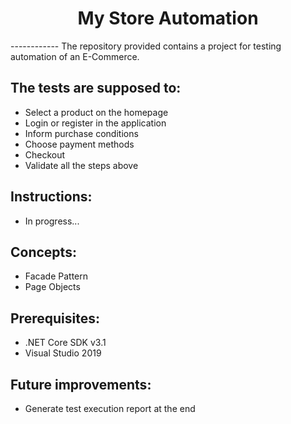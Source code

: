 <h1 align="center">My Store Automation </h1>
------------
The repository provided contains a project for testing automation of an E-Commerce.

## The tests are supposed to:
- Select a product on the homepage
- Login or register in the application
- Inform purchase conditions
- Choose payment methods
- Checkout
- Validate all the steps above

## Instructions:
- In progress...

## Concepts:
- Facade Pattern
- Page Objects

## Prerequisites:
- .NET Core SDK v3.1
- Visual Studio 2019

## Future improvements:
- Generate test execution report at the end